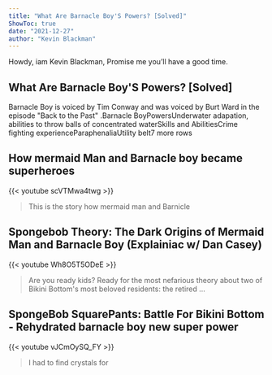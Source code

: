 ```yaml
---
title: "What Are Barnacle Boy'S Powers? [Solved]"
ShowToc: true 
date: "2021-12-27"
author: "Kevin Blackman" 
---
```


Howdy, iam Kevin Blackman, Promise me you’ll have a good time.
## What Are Barnacle Boy'S Powers? [Solved]
Barnacle Boy is voiced by Tim Conway and was voiced by Burt Ward in the episode "Back to the Past"
.Barnacle BoyPowersUnderwater adapation, abilities to throw balls of concentrated waterSkills and AbilitiesCrime fighting experienceParaphenaliaUtility belt7 more rows

## How mermaid Man and Barnacle boy became superheroes
{{< youtube scVTMwa4twg >}}
>This is the story how mermaid man and Barnicle 

## Spongebob Theory: The Dark Origins of Mermaid Man and Barnacle Boy (Explainiac w/ Dan Casey)
{{< youtube Wh8O5T5ODeE >}}
>Are you ready kids? Ready for the most nefarious theory about two of Bikini Bottom's most beloved residents: the retired ...

## SpongeBob SquarePants: Battle For Bikini Bottom - Rehydrated barnacle boy new super power
{{< youtube vJCmOySQ_FY >}}
>I had to find crystals for 

